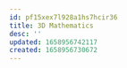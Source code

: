 ```yaml
---
id: pf15xex7l928a1hs7hcir36
title: 3D Mathematics
desc: ''
updated: 1658956742117
created: 1658956730672
---
```

